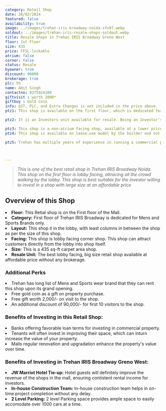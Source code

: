 ```yaml
---
category: Retail Shop
date: 26/02/2024
featured: false
availability: true
image: ../images/trehan-iris-broadway-noida-sfs07.webp
soldout: ../images/trehan-iris-resale-shops-soldout.webp
title: Resale Shops in Trehan IRIS Broadway Greno West
floor: 1st Floor
size: 435
price: FFSL-lockable
atrium: false
corner: false
status: Resale
byowner: true
discount: 90000
brokerage: true
plc: 5%
name: Amit Singh
contactno: 8375924100
giftvisit : worth 2000*
giftbuy : Gold Coin
info: GST, PLC, and Extra Changes is not included in the price above.
ptz1: This shop is available on the first floor, which is dedicated for Mens and Sports retail shops only.

ptz2: It is an Investors unit available for resale. Being an Investor’s unit being directly sold, there won’t be any brokerage included in the price.

ptz3: This shop is a non-atrium facing shop, available at a lower price than the normal market rate of the mall. 
ptz4: This shop is available on lease-use model by the builder and not for personal use.

ptz5: Trehan has multiple years of experience in running a commercial project on lease model, so the investors can be assured for rental yield from their shop for a long period of time.



---
```


> _This is one of the best retail shop in Trehan IRIS Broadway Noida. This shop on the first floor is lobby facing, attracing all the crowd walking by the lobby. This shop is best suitable for the investor willing to invest in a shop with large size at an affordable price_

## Overview of this Shop
<li> <b>Floor:</b> This Retial shop is on the First floor of the Mall.
<li> <b>Category:</b> First floor of Trehan IRIS Broadway is dedicated for Mens and Sports Brands only.
<li> <b>Layout:</b> This shop it in the lobby, with least columns in between the shop as per the size of this shop.
<li> <b>Facing:</b> This shop is lobby facing corner shop. This shop can attract customers directly from the lobby into shop itself.
<li> <b>Size:</b> This is a 435 sq-ft carpet area shop.
<li> <b>Resale Unit:</b> The best lobby facing, big size retail shop available at affordable price without any brokerage.

### Additional Perks
<li> Trehan has long list of Mens and Sports wear brand that they can rent this shop upon its grand opening.
<li> Free gold coin as a gift on property purchase.
<li> Free gift worth 2,000/- on visit to the shop.
<li> An additional discount of 90,000/- for first 10 visitors to the shop.

### Benefits of Investing in this Retail Shop:
<li> Banks offering favorable loan terms for investing in commercial property.
<li> Tenants will often invest in improving their space, which can inturn increase the value of your property.
<li> Malls regular renovation and upgradation enhance the property's value over time.

### Benefits of Investing in Trehan IRIS Broadway Greno West:
<li> <b>JW Marriot Hotel Tie-up:</b> Hotel guests will definitely improve the revenue of the shops in the mall, ensuring contistent rental income for investors.
<li> <b>In-house Construction Team:</b> In-house construction team helps in on-time project completion without any delay.
<li> <b>2 Level Parking:</b> 2 level Parking space provides ample space to easily accomodate over 1000 cars at a time.